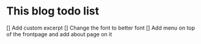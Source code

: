 # This blog todo list

[] Add custom excerpt
[] Change the font to better font
[] Add menu on top of the frontpage and add about page on it